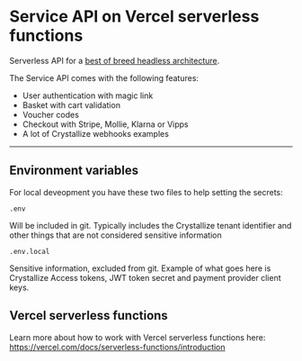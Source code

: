 # Service API on Vercel serverless functions

Serverless API for a [best of breed headless architecture](https://crystallize.com/blog/headless-architecture-with-best-of-breed-stacks).

The Service API comes with the following features:

- User authentication with magic link
- Basket with cart validation
- Voucher codes
- Checkout with Stripe, Mollie, Klarna or Vipps
- A lot of Crystallize webhooks examples

---

## Environment variables

For local deveopment you have these two files to help setting the secrets:

`.env`

Will be included in git. Typically includes the Crystallize tenant identifier and other things that are not considered sensitive information

`.env.local`

Sensitive information, excluded from git. Example of what goes here is Crystallize Access tokens, JWT token secret and payment provider client keys.

## Vercel serverless functions

Learn more about how to work with Vercel serverless functions here:
https://vercel.com/docs/serverless-functions/introduction

